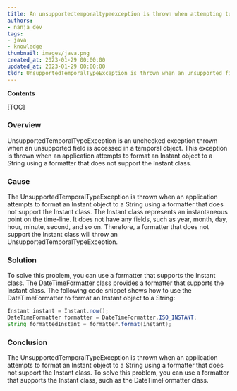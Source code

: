 ```yaml
---
title: An unsupportedtemporaltypeexception is thrown when attempting to format an instant object to a string
authors:
- nanja_dev
tags:
- java
- knowledge
thumbnail: images/java.png
created_at: 2023-01-29 00:00:00
updated_at: 2023-01-29 00:00:00
tldr: UnsupportedTemporalTypeException is thrown when an unsupported field is used in an Instant formatting operation.
---
```


**Contents**

[TOC]

### Overview
UnsupportedTemporalTypeException is an unchecked exception thrown when an unsupported field is accessed in a temporal object. This exception is thrown when an application attempts to format an Instant object to a String using a formatter that does not support the Instant class.

### Cause
The UnsupportedTemporalTypeException is thrown when an application attempts to format an Instant object to a String using a formatter that does not support the Instant class. The Instant class represents an instantaneous point on the time-line. It does not have any fields, such as year, month, day, hour, minute, second, and so on. Therefore, a formatter that does not support the Instant class will throw an UnsupportedTemporalTypeException.

### Solution
To solve this problem, you can use a formatter that supports the Instant class. The DateTimeFormatter class provides a formatter that supports the Instant class. The following code snippet shows how to use the DateTimeFormatter to format an Instant object to a String:

```java
Instant instant = Instant.now();
DateTimeFormatter formatter = DateTimeFormatter.ISO_INSTANT;
String formattedInstant = formatter.format(instant);
```

### Conclusion
The UnsupportedTemporalTypeException is thrown when an application attempts to format an Instant object to a String using a formatter that does not support the Instant class. To solve this problem, you can use a formatter that supports the Instant class, such as the DateTimeFormatter class.
